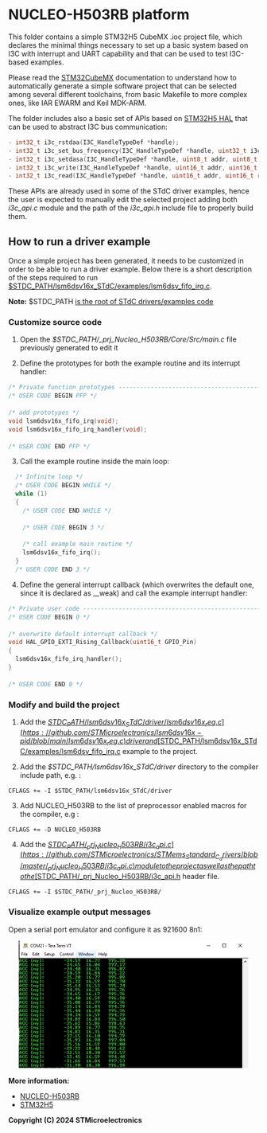 # NUCLEO-H503RB platform

This folder contains a simple STM32H5 CubeMX .ioc project file, which declares the minimal things necessary to set up a basic system based on I3C with interrupt and UART capability and that can be used to test I3C-based examples.

Please read the [STM32CubeMX](https://www.st.com/en/development-tools/stm32cubemx.html) documentation to understand how to automatically generate a simple software project that can be selected among several different toolchains, from basic Makefile to more complex ones, like IAR EWARM and Keil MDK-ARM.

The folder includes also a basic set of APIs based on [STM32H5 HAL](https://www.st.com/en/embedded-software/stm32cubeh5.html) that can be used to abstract I3C bus communication:

  ```c
  - int32_t i3c_rstdaa(I3C_HandleTypeDef *handle);
  - int32_t i3c_set_bus_frequency(I3C_HandleTypeDef *handle, uint32_t i3c_freq);
  - int32_t i3c_setdasa(I3C_HandleTypeDef *handle, uint8_t addr, uint8_t *cccdata, uint16_t len);
  - int32_t i3c_write(I3C_HandleTypeDef *handle, uint16_t addr, uint16_t reg, uint8_t *pdata, uint16_t len);
  - int32_t i3c_read(I3C_HandleTypeDef *handle, uint16_t addr, uint16_t reg, uint8_t *pdata, uint16_t len);
  ```

These APIs are already used in some of the STdC driver examples, hence the user is expected to manually edit the selected project adding both *i3c_api.c* module and the path of the *i3c_api.h* include file to properly build them.

## How to run a driver example

Once a simple project has been generated, it needs to be customized in order to be able to run a driver example. Below there is a short description of the steps required to run [$STDC_PATH/lsm6dsv16x_STdC/examples/lsm6dsv_fifo_irq.c](https://github.com/STMicroelectronics/STMems_Standard_C_drivers/blob/master/lsm6dsv16x_STdC/examples/lsm6dsv16x_fifo_irq.c).

**Note:** $STDC_PATH <ins>is the root of STdC drivers/examples code</ins>

### Customize source code

1. Open the *$STDC_PATH/_prj_Nucleo_H503RB/Core/Src/main.c* file previously generated to edit it

2. Define the prototypes for both the example routine and its interrupt handler:

```c
/* Private function prototypes -----------------------------------------------*/
/* USER CODE BEGIN PFP */

/* add prototypes */
void lsm6dsv16x_fifo_irq(void);
void lsm6dsv16x_fifo_irq_handler(void);

/* USER CODE END PFP */
```

3. Call the example routine inside the main loop:

```c
  /* Infinite loop */
  /* USER CODE BEGIN WHILE */
  while (1)
  {
    /* USER CODE END WHILE */

    /* USER CODE BEGIN 3 */

    /* call example main routine */
    lsm6dsv16x_fifo_irq();
  }
  /* USER CODE END 3 */
```

4. Define the general interrupt callback (which overwrites the default one, since it is declared as \__weak) and call the example interrupt handler:

```c
/* Private user code ---------------------------------------------------------*/
/* USER CODE BEGIN 0 */

/* overwrite default interrupt callback */
void HAL_GPIO_EXTI_Rising_Callback(uint16_t GPIO_Pin)
{
  lsm6dsv16x_fifo_irq_handler();
}

/* USER CODE END 0 */
```

### Modify and build the project

1. Add the [$STDC_PATH/lsm6dsv16x_STdC/driver/lsm6dsv16x_reg.c](https://github.com/STMicroelectronics/lsm6dsv16x-pid/blob/main/lsm6dsv16x_reg.c) driver and [$STDC_PATH/lsm6dsv16x_STdC/examples/lsm6dsv_fifo_irq.c](https://github.com/STMicroelectronics/STMems_Standard_C_drivers/blob/master/lsm6dsv16x_STdC/examples/lsm6dsv16x_fifo_irq.c) example to the project.

2. Add the *$STDC_PATH/lsm6dsv16x_STdC/driver* directory to the compiler include path, e.g. :

```make
CFLAGS += -I $STDC_PATH/lsm6dsv16x_STdC/driver
```

3. Add NUCLEO_H503RB to the list of preprocessor enabled macros for the compiler, e.g :

```make
CFLAGS += -D NUCLEO_H503RB
```

4. Add the [$STDC_PATH/_prj_Nucleo_H503RB/i3c_api.c](https://github.com/STMicroelectronics/STMems_Standard_C_drivers/blob/master/_prj_Nucleo_H503RB/i3c_api.c) module to the project as well as the path to the [$STDC_PATH/_prj_Nucleo_H503RB/i3c_api.h](https://github.com/STMicroelectronics/STMems_Standard_C_drivers/blob/master/_prj_Nucleo_H503RB/i3c_api.h) header file.

```make
CFLAGS += -I $STDC_PATH/_prj_Nucleo_H503RB/
```

### Visualize example output messages

Open a serial port emulator and configure it as 921600 8n1:

<p align="center">
  <img src="./serial_port.png" />
</p>

**More information:**
  - [NUCLEO-H503RB](https://www.st.com/en/evaluation-tools/nucleo-h503rb.html)
  - [STM32H5](http://st.com/STM32H5)

**Copyright (C) 2024 STMicroelectronics**
